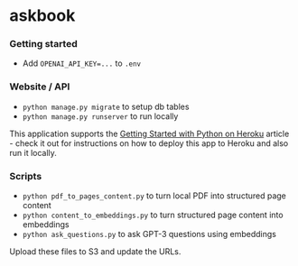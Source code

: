# askbook

### Getting started

- Add `OPENAI_API_KEY=...` to `.env`

### Website / API

- `python manage.py migrate` to setup db tables
- `python manage.py runserver` to run locally

This application supports the [Getting Started with Python on Heroku](https://devcenter.heroku.com/articles/getting-started-with-python) article - check it out for instructions on how to deploy this app to Heroku and also run it locally.

### Scripts

- `python pdf_to_pages_content.py` to turn local PDF into structured page content
- `python content_to_embeddings.py` to turn structured page content into embeddings
- `python ask_questions.py` to ask GPT-3 questions using embeddings

Upload these files to S3 and update the URLs.